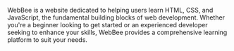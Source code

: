 WebBee is a website dedicated to helping users learn HTML, CSS, and JavaScript, the fundamental building blocks of web development.
Whether you're a beginner looking to get started or an experienced developer seeking to enhance your skills, WebBee provides a comprehensive learning platform to suit your needs.
